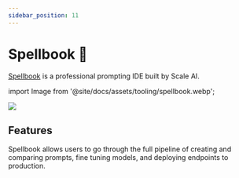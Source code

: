 ```yaml
---
sidebar_position: 11
---
```


# Spellbook 🚧

[Spellbook](https://scale.com/spellbook) is a professional prompting IDE built by Scale AI.

import Image from '@site/docs/assets/tooling/spellbook.webp';

<div style={{textAlign: 'center'}}>
  <img src={Image} style={{width: "750px"}} />
</div>

## Features

Spellbook allows users to go through the full pipeline of creating and comparing prompts, fine tuning models, and deploying endpoints to production.